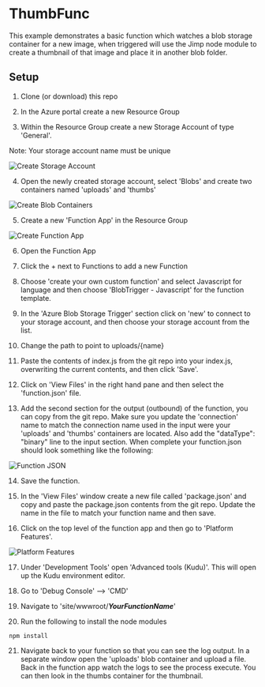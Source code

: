 # ThumbFunc
This example demonstrates a basic function which watches a blob storage container for a new image, when triggered will use the Jimp node module to create a thumbnail of that image and place it in another blob folder.

## Setup
1. Clone (or download) this repo

2. In the Azure portal create a new Resource Group

3. Within the Resource Group create a new Storage Account of type 'General'.

Note: Your storage account name must be unique

![Create Storage Account](/images/storageacct.png)

4. Open the newly created storage account, select 'Blobs' and create two containers named 'uploads' and 'thumbs'

![Create Blob Containers](https://github.com/swgriffith/ThumbFunc/raw/master/images/containers.PNG)

5. Create a new 'Function App' in the Resource Group

![Create Function App](https://github.com/swgriffith/ThumbFunc/raw/master/images/functionapp.PNG)

6. Open the Function App

7. Click the + next to Functions to add a new Function

8. Choose 'create your own custom function' and select Javascript for language and then choose 'BlobTrigger - Javascript' for the function template.

9. In the 'Azure Blob Storage Trigger' section click on 'new' to connect to your storage account, and then choose your storage account from the list.

10. Change the path to point to uploads/{name}

11. Paste the contents of index.js from the git repo into your index.js, overwriting the current contents, and then click 'Save'.

12. Click on 'View Files' in the right hand pane and then select the 'function.json' file.

13. Add the second section for the output (outbound) of the function, you can copy from the git repo. Make sure you update the 'connection' name to match the connection name used in the input were your 'uploads' and 'thumbs' containers are located. Also add the "dataType": "binary" line to the input section. When complete your function.json should look something like the following:

![Function JSON](/images/functionjson.PNG)

14. Save the function.

15. In the 'View Files' window create a new file called 'package.json' and copy and paste the package.json contents from the git repo. Update the name in the file to match your function name and then save.

16. Click on the top level of the function app and then go to 'Platform Features'.

![Platform Features](/images/platformfeatures.PNG)

17. Under 'Development Tools' open 'Advanced tools (Kudu)'. This will open up the Kudu environment editor.

18. Go to 'Debug Console' --> 'CMD'

19. Navigate to 'site/wwwroot/***YourFunctionName***'

20. Run the following to install the node modules

```
npm install
```

21. Navigate back to your function so that you can see the log output. In a separate window open the 'uploads' blob container and upload a file. Back in the function app watch the logs to see the process execute. You can then look in the thumbs container for the thumbnail.